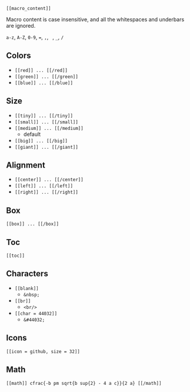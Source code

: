 
`[[macro_content]]`

Macro content is case insensitive, and all the whitespaces and underbars are ignored.

`a-z`, `A-Z`, `0-9`, `=`, `,`, ` `, `_`, `/`

## Colors

- `[[red]] ... [[/red]]`
- `[[green]] ... [[/green]]`
- `[[blue]] ... [[/blue]]`

## Size

- `[[tiny]] ... [[/tiny]]`
- `[[small]] ... [[/small]]`
- `[[medium]] ... [[/medium]]`
  - default
- `[[big]] ... [[/big]]`
- `[[giant]] ... [[/giant]]`

## Alignment

- `[[center]] ... [[/center]]`
- `[[left]] ... [[/left]]`
- `[[right]] ... [[/right]]`

## Box

`[[box]] ... [[/box]]`

## Toc

`[[toc]]`

## Characters

- `[[blank]]`
  - `&nbsp;`
- `[[br]]`
  - `<br/>`
- `[[char = 44032]]`
  - `&#44032;`

## Icons

`[[icon = github, size = 32]]`

## Math

`[[math]] cfrac{-b pm sqrt{b sup{2} - 4 a c}}{2 a} [[/math]]`
